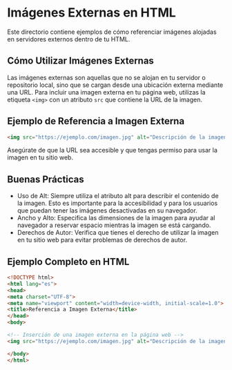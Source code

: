 # Imágenes Externas en HTML

Este directorio contiene ejemplos de cómo referenciar imágenes alojadas en servidores externos dentro de tu HTML.

## Cómo Utilizar Imágenes Externas

Las imágenes externas son aquellas que no se alojan en tu servidor o repositorio local, sino que se cargan desde una ubicación externa mediante una URL. Para incluir una imagen externa en tu página web, utilizas la etiqueta `<img>` con un atributo `src` que contiene la URL de la imagen.

## Ejemplo de Referencia a Imagen Externa

```html
<img src="https://ejemplo.com/imagen.jpg" alt="Descripción de la imagen">
```
Asegúrate de que la URL sea accesible y que tengas permiso para usar la imagen en tu sitio web.

## Buenas Prácticas
- Uso de Alt: Siempre utiliza el atributo alt para describir el contenido de la imagen. Esto es importante para la accesibilidad y para los usuarios que puedan tener las imágenes desactivadas en su navegador.
- Ancho y Alto: Especifica las dimensiones de la imagen para ayudar al navegador a reservar espacio mientras la imagen se está cargando.
- Derechos de Autor: Verifica que tienes el derecho de utilizar la imagen en tu sitio web para evitar problemas de derechos de autor.

## Ejemplo Completo en HTML
```html
<!DOCTYPE html>
<html lang="es">
<head>
<meta charset="UTF-8">
<meta name="viewport" content="width=device-width, initial-scale=1.0">
<title>Referencia a Imagen Externa</title>
</head>
<body>

<!-- Inserción de una imagen externa en la página web -->
<img src="https://ejemplo.com/imagen.jpg" alt="Descripción de la imagen" width="500" height="auto">

</body>
</html>
``` 
